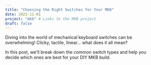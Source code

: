 ```yaml
---
title: "Choosing the Right Switches for Your MKB"
date: 2023-11-01
project: "mkb" # Links to the MKB project
draft: false
---
```


Diving into the world of mechanical keyboard switches can be overwhelming! Clicky, tactile, linear... what does it all mean?

In this post, we'll break down the common switch types and help you decide which ones are best for your DIY MKB build.